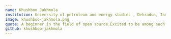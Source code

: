 ```yaml
---
name: Khushboo Jakhmola
institution: University of petroleum and energy studies , Dehradun, India.
image: khushboo-jakhmola.png
quote: A beginner in the field of open source.Excited to be among such great minds. Be kind and let's support each other.
github: khushboo-jakhmola
---
```

